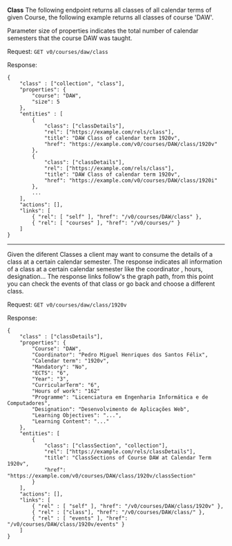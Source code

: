 **Class**
The following endpoint returns all classes of all calendar terms of given Course,
the following example returns all classes of course 'DAW'.

Parameter size of properties indicates the total number of calendar semesters that the course
DAW was taught. 

Request:
`GET v0/courses/daw/class`

Response:
```
{
    "class" : ["collection", "class"],
    "properties": {
        "course": "DAW",
        "size": 5
    },
    "entities" : [
        {
            "class": ["classDetails"],
            "rel": ["https://example.com/rels/class"],
            "title": "DAW Class of calendar term 1920v",
            "href": "https://example.com/v0/courses/DAW/class/1920v"
        },
        {
            "class": ["classDetails"],
            "rel": ["https://example.com/rels/class"],
            "title": "DAW Class of calendar term 1920v",
            "href": "https://example.com/v0/courses/DAW/class/1920i"
        },
        ...
    ],
    "actions": [],
    "links": [
        { "rel": [ "self" ], "href": "/v0/courses/DAW/class" },
        { "rel": [ "courses" ], "href": "/v0/courses/" }
    ]
}
```

-------------------------------------------------------------------------
Given the diferent Classes a client may want to consume the details of a class at a certain calendar semester.
The response indicates all information of a class at a certain calendar semester like the coordinator , hours, designation...
The response links follow's the graph path, from this point you can check the events of that class or go back and choose a different class.

Request:
`GET v0/courses/daw/class/1920v`

Response:
```
{
    "class" : ["classDetails"],
    "properties": {
        "Course": "DAW",
        "Coordinator": "Pedro Miguel Henriques dos Santos Félix",
        "Calendar term": "1920v",
        "Mandatory": "No",
        "ECTS": "6",
        "Year": "3",
        "CurricularTerm": "6",
        "Hours of work": "162"
        "Programme": "Licenciatura em Engenharia Informática e de Computadores",
        "Designation": "Desenvolvimento de Aplicações Web",
        "Learning Objectives": "...",
        "Learning Content": "..."
    },
    "entities": [
        {
            "class": ["classSection", "collection"],
            "rel": ["https://example.com/rels/classDetails"],
            "title": "ClassSections of Course DAW at Calendar Term 1920v",
            "href": "https://example.com/v0/courses/DAW/class/1920v/classSection"
        }
    ],
    "actions": [],
    "links": [
        { "rel" : [ "self" ], "href": "/v0/courses/DAW/class/1920v" },
        { "rel" : ["class"], "href": "/v0/courses/DAW/class/" },
        { "rel" : [ "events" ], "href": "/v0/courses/DAW/class/1920v/events" }
    ]
}
```
